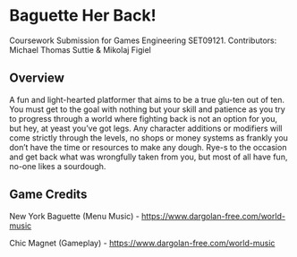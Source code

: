 # Baguette Her Back!

Coursework Submission for Games Engineering SET09121.
Contributors: Michael Thomas Suttie & Mikolaj Figiel

## Overview

A fun and light-hearted platformer that aims to be a true glu-ten out of ten. You must get to the goal 
with nothing but your skill and patience as you try to progress through a world where fighting back is 
not an option for you, but hey, at yeast you’ve got legs. Any character additions or modifiers will 
come strictly through the levels, no shops or money systems as frankly you don’t have the time or 
resources to make any dough. Rye-s to the occasion and get back what was wrongfully taken from 
you, but most of all have fun, no-one likes a sourdough.

## Game Credits

New York Baguette (Menu Music) - https://www.dargolan-free.com/world-music

Chic Magnet (Gameplay) - https://www.dargolan-free.com/world-music
